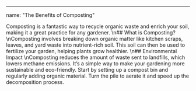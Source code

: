 --- 
name: "The Benefits of Composting"

Composting is a fantastic way to recycle organic waste and enrich your soil, making it a great practice for any gardener.  \n## What is Composting?  \nComposting involves breaking down organic matter like kitchen scraps, leaves, and yard waste into nutrient-rich soil. This soil can then be used to fertilize your garden, helping plants grow healthier.  \n## Environmental Impact  \nComposting reduces the amount of waste sent to landfills, which lowers methane emissions. It’s a simple way to make your gardening more sustainable and eco-friendly. Start by setting up a compost bin and regularly adding organic material. Turn the pile to aerate it and speed up the decomposition process.

